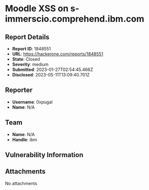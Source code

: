 # Moodle XSS on s-immerscio.comprehend.ibm.com

## Report Details
- **Report ID**: 1848551
- **URL**: https://hackerone.com/reports/1848551
- **State**: Closed
- **Severity**: medium
- **Submitted**: 2023-01-27T02:54:45.466Z
- **Disclosed**: 2023-05-11T13:09:40.701Z

## Reporter
- **Username**: 0xpugal
- **Name**: N/A

## Team
- **Name**: N/A
- **Handle**: ibm

## Vulnerability Information


## Attachments
No attachments
